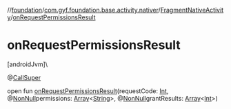 //[foundation](../../../index.md)/[com.gyf.foundation.base.activity.nativer](../index.md)/[FragmentNativeActivity](index.md)/[onRequestPermissionsResult](on-request-permissions-result.md)

# onRequestPermissionsResult

[androidJvm]\

@[CallSuper](https://developer.android.com/reference/kotlin/androidx/annotation/CallSuper.html)

open fun [onRequestPermissionsResult](on-request-permissions-result.md)(requestCode: [Int](https://kotlinlang.org/api/core/kotlin-stdlib/kotlin/-int/index.html), @[NonNull](https://developer.android.com/reference/kotlin/androidx/annotation/NonNull.html)permissions: [Array](https://kotlinlang.org/api/core/kotlin-stdlib/kotlin/-array/index.html)&lt;[String](https://developer.android.com/reference/kotlin/java/lang/String.html)&gt;, @[NonNull](https://developer.android.com/reference/kotlin/androidx/annotation/NonNull.html)grantResults: [Array](https://kotlinlang.org/api/core/kotlin-stdlib/kotlin/-array/index.html)&lt;[Int](https://kotlinlang.org/api/core/kotlin-stdlib/kotlin/-int/index.html)&gt;)